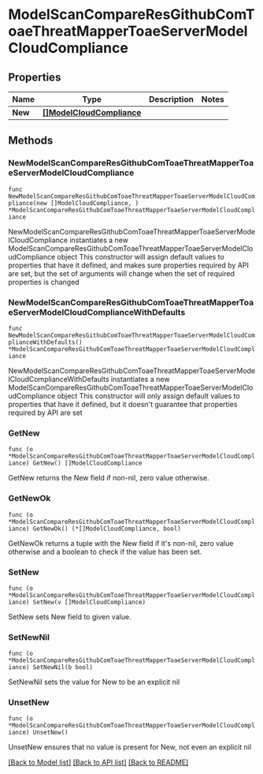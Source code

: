 # ModelScanCompareResGithubComToaeThreatMapperToaeServerModelCloudCompliance

## Properties

Name | Type | Description | Notes
------------ | ------------- | ------------- | -------------
**New** | [**[]ModelCloudCompliance**](ModelCloudCompliance.md) |  | 

## Methods

### NewModelScanCompareResGithubComToaeThreatMapperToaeServerModelCloudCompliance

`func NewModelScanCompareResGithubComToaeThreatMapperToaeServerModelCloudCompliance(new []ModelCloudCompliance, ) *ModelScanCompareResGithubComToaeThreatMapperToaeServerModelCloudCompliance`

NewModelScanCompareResGithubComToaeThreatMapperToaeServerModelCloudCompliance instantiates a new ModelScanCompareResGithubComToaeThreatMapperToaeServerModelCloudCompliance object
This constructor will assign default values to properties that have it defined,
and makes sure properties required by API are set, but the set of arguments
will change when the set of required properties is changed

### NewModelScanCompareResGithubComToaeThreatMapperToaeServerModelCloudComplianceWithDefaults

`func NewModelScanCompareResGithubComToaeThreatMapperToaeServerModelCloudComplianceWithDefaults() *ModelScanCompareResGithubComToaeThreatMapperToaeServerModelCloudCompliance`

NewModelScanCompareResGithubComToaeThreatMapperToaeServerModelCloudComplianceWithDefaults instantiates a new ModelScanCompareResGithubComToaeThreatMapperToaeServerModelCloudCompliance object
This constructor will only assign default values to properties that have it defined,
but it doesn't guarantee that properties required by API are set

### GetNew

`func (o *ModelScanCompareResGithubComToaeThreatMapperToaeServerModelCloudCompliance) GetNew() []ModelCloudCompliance`

GetNew returns the New field if non-nil, zero value otherwise.

### GetNewOk

`func (o *ModelScanCompareResGithubComToaeThreatMapperToaeServerModelCloudCompliance) GetNewOk() (*[]ModelCloudCompliance, bool)`

GetNewOk returns a tuple with the New field if it's non-nil, zero value otherwise
and a boolean to check if the value has been set.

### SetNew

`func (o *ModelScanCompareResGithubComToaeThreatMapperToaeServerModelCloudCompliance) SetNew(v []ModelCloudCompliance)`

SetNew sets New field to given value.


### SetNewNil

`func (o *ModelScanCompareResGithubComToaeThreatMapperToaeServerModelCloudCompliance) SetNewNil(b bool)`

 SetNewNil sets the value for New to be an explicit nil

### UnsetNew
`func (o *ModelScanCompareResGithubComToaeThreatMapperToaeServerModelCloudCompliance) UnsetNew()`

UnsetNew ensures that no value is present for New, not even an explicit nil

[[Back to Model list]](../README.md#documentation-for-models) [[Back to API list]](../README.md#documentation-for-api-endpoints) [[Back to README]](../README.md)


